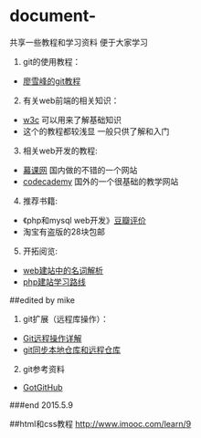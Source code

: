 # document-
共享一些教程和学习资料 便于大家学习

1. git的使用教程：
 * [廖雪峰的git教程](http://www.liaoxuefeng.com/wiki/0013739516305929606dd18361248578c67b8067c8c017b000)
2. 有关web前端的相关知识：
 * [w3c](http://www.w3school.com.cn/) 可以用来了解基础知识
 * 这个的教程都较浅显 一般只供了解和入门
3. 相关web开发的教程: 
 * [幕课网](http://www.imooc.com/) 国内做的不错的一个网站
 * [codecademy](http://www.codecademy.com/) 国外的一个很基础的教学网站
4. 推荐书籍:
 * 《php和mysql web开发》[豆瓣评价](http://book.douban.com/subject/3549421/)
 * 淘宝有盗版的28块包邮
5. 开拓阅览:
 * [web建站中的名词解析](http://www.zhihu.com/question/22689579)
 * [php建站学习路线](http://www.zhihu.com/question/22646257)

##edited by mike 
1. git扩展（远程库操作）：
 * [Git远程操作详解](http://www.ruanyifeng.com/blog/2014/06/git_remote.html)
 * [git同步本地仓库和远程仓库](http://www.myext.cn/other/a_27253.html)
2. git参考资料
 * [GotGitHub](http://www.worldhello.net/gotgithub/) 

###end 2015.5.9

##html和css教程
http://www.imooc.com/learn/9
